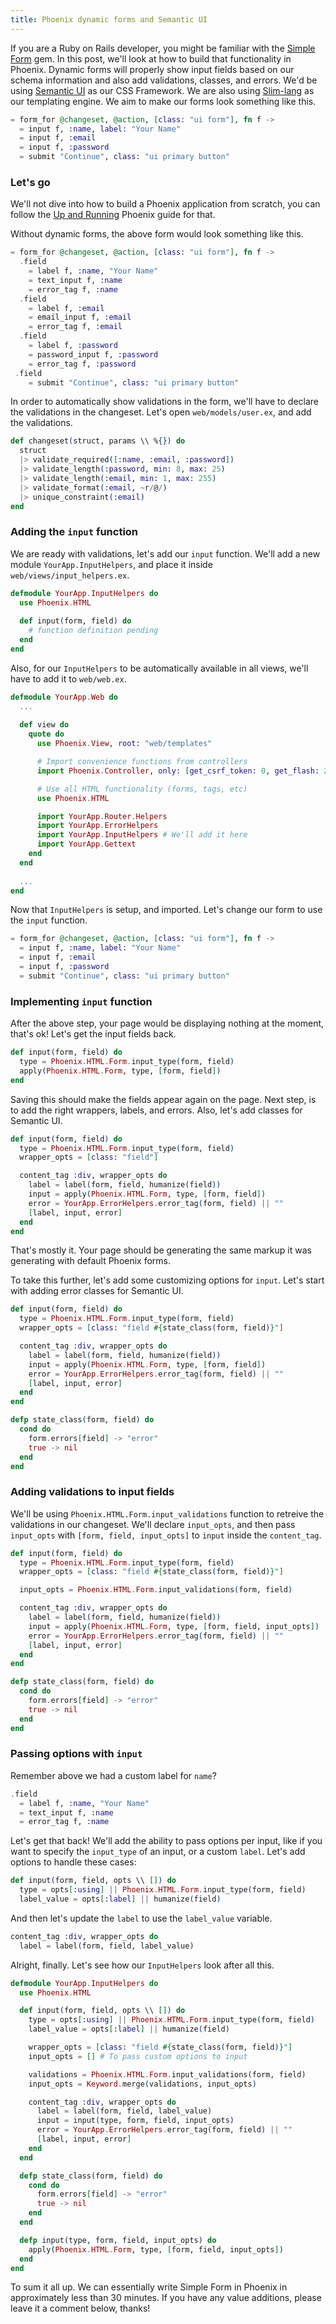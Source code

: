 ```yaml
---
title: Phoenix dynamic forms and Semantic UI
---
```


If you are a Ruby on Rails developer, you might be familiar with the [Simple Form](https://github.com/plataformatec/simple_form) gem. In this post, we'll look at how to build that functionality in Phoenix. Dynamic forms will properly show input fields based on our schema information and also add validations, classes, and errors. We'd be using [Semantic UI](https://github.com/plataformatec/simple_form) as our CSS Framework. We are also using [Slim-lang](https://github.com/slime-lang/phoenix_slime) as our templating engine. We aim to make our forms look something like this.

```elixir
= form_for @changeset, @action, [class: "ui form"], fn f ->
  = input f, :name, label: "Your Name"
  = input f, :email
  = input f, :password
  = submit "Continue", class: "ui primary button"
```

### Let's go

We'll not dive into how to build a Phoenix application from scratch, you can follow the [Up and Running](http://www.phoenixframework.org/docs/up-and-running) Phoenix guide for that.

Without dynamic forms, the above form would look something like this.

```elixir
= form_for @changeset, @action, [class: "ui form"], fn f ->
  .field
    = label f, :name, "Your Name"
    = text_input f, :name
    = error_tag f, :name
  .field
    = label f, :email
    = email_input f, :email
    = error_tag f, :email
  .field
    = label f, :password
    = password_input f, :password
    = error_tag f, :password
 .field
    = submit "Continue", class: "ui primary button"
```

In order to automatically show validations in the form, we'll have to declare the validations in the changeset. Let's open `web/models/user.ex`, and add the validations.

```elixir
def changeset(struct, params \\ %{}) do
  struct
  |> validate_required([:name, :email, :password])
  |> validate_length(:password, min: 8, max: 25)
  |> validate_length(:email, min: 1, max: 255)
  |> validate_format(:email, ~r/@/)
  |> unique_constraint(:email)
end
```

### Adding the `input` function

We are ready with validations, let's add our `input` function. We'll add a new module `YourApp.InputHelpers`, and place it inside `web/views/input_helpers.ex`.

```elixir
defmodule YourApp.InputHelpers do
  use Phoenix.HTML
  
  def input(form, field) do
    # function definition pending
  end
end
```

Also, for our `InputHelpers` to be automatically available in all views, we'll have to add it to `web/web.ex`.

```elixir
defmodule YourApp.Web do
  ...
  
  def view do
    quote do
      use Phoenix.View, root: "web/templates"

      # Import convenience functions from controllers
      import Phoenix.Controller, only: [get_csrf_token: 0, get_flash: 2, view_module: 1]

      # Use all HTML functionality (forms, tags, etc)
      use Phoenix.HTML

      import YourApp.Router.Helpers
      import YourApp.ErrorHelpers
      import YourApp.InputHelpers # We'll add it here
      import YourApp.Gettext
    end
  end
  
  ...
end
```

Now that `InputHelpers` is setup, and imported. Let's change our form to use the `input` function.

```elixir
= form_for @changeset, @action, [class: "ui form"], fn f ->
  = input f, :name, label: "Your Name"
  = input f, :email
  = input f, :password
  = submit "Continue", class: "ui primary button"
```

### Implementing `input` function

After the above step, your page would be displaying nothing at the moment, that's ok! Let's get the input fields back.

```elixir
def input(form, field) do
  type = Phoenix.HTML.Form.input_type(form, field)
  apply(Phoenix.HTML.Form, type, [form, field])
end
```
Saving this should make the fields appear again on the page. Next step, is to add the right wrappers, labels, and errors. Also, let's add classes for Semantic UI.

```elixir
def input(form, field) do
  type = Phoenix.HTML.Form.input_type(form, field)
  wrapper_opts = [class: "field"]

  content_tag :div, wrapper_opts do
    label = label(form, field, humanize(field))
    input = apply(Phoenix.HTML.Form, type, [form, field])
    error = YourApp.ErrorHelpers.error_tag(form, field) || ""
    [label, input, error]
  end
end
```

That's mostly it. Your page should be generating the same markup it was generating with default Phoenix forms.

To take this further, let's add some customizing options for `input`. Let's start with adding error classes for Semantic UI.

```elixir
def input(form, field) do
  type = Phoenix.HTML.Form.input_type(form, field)
  wrapper_opts = [class: "field #{state_class(form, field)}"]

  content_tag :div, wrapper_opts do
    label = label(form, field, humanize(field))
    input = apply(Phoenix.HTML.Form, type, [form, field])
    error = YourApp.ErrorHelpers.error_tag(form, field) || ""
    [label, input, error]
  end
end

defp state_class(form, field) do
  cond do
    form.errors[field] -> "error"
    true -> nil
  end
end
```

### Adding validations to input fields

We'll be using `Phoenix.HTML.Form.input_validations` function to retreive the validations in our changeset. We'll declare `input_opts`, and then pass `input_opts` with `[form, field, input_opts]` to `input` inside the `content_tag`.

```elixir
def input(form, field) do
  type = Phoenix.HTML.Form.input_type(form, field)
  wrapper_opts = [class: "field #{state_class(form, field)}"]

  input_opts = Phoenix.HTML.Form.input_validations(form, field)

  content_tag :div, wrapper_opts do
    label = label(form, field, humanize(field))
    input = apply(Phoenix.HTML.Form, type, [form, field, input_opts])
    error = YourApp.ErrorHelpers.error_tag(form, field) || ""
    [label, input, error]
  end
end

defp state_class(form, field) do
  cond do
    form.errors[field] -> "error"
    true -> nil
  end
end
```

### Passing options with `input`

Remember above we had a custom label for `name`?

```elixir
.field
  = label f, :name, "Your Name"
  = text_input f, :name
  = error_tag f, :name
```

Let's get that back! We'll add the ability to pass options per input, like if you want to specify the `input_type` of an input, or a custom `label`. Let's add options to handle these cases:

```elixir
def input(form, field, opts \\ []) do
  type = opts[:using] || Phoenix.HTML.Form.input_type(form, field)
  label_value = opts[:label] || humanize(field)
```

And then let's update the `label` to use the `label_value` variable.

```elixir
content_tag :div, wrapper_opts do
  label = label(form, field, label_value)
```

Alright, finally. Let's see how our `InputHelpers` look after all this.

```elixir
defmodule YourApp.InputHelpers do
  use Phoenix.HTML

  def input(form, field, opts \\ []) do
    type = opts[:using] || Phoenix.HTML.Form.input_type(form, field)
    label_value = opts[:label] || humanize(field)

    wrapper_opts = [class: "field #{state_class(form, field)}"]
    input_opts = [] # To pass custom options to input

    validations = Phoenix.HTML.Form.input_validations(form, field)
    input_opts = Keyword.merge(validations, input_opts)

    content_tag :div, wrapper_opts do
      label = label(form, field, label_value)
      input = input(type, form, field, input_opts)
      error = YourApp.ErrorHelpers.error_tag(form, field) || ""
      [label, input, error]
    end
  end

  defp state_class(form, field) do
    cond do
      form.errors[field] -> "error"
      true -> nil
    end
  end

  defp input(type, form, field, input_opts) do
    apply(Phoenix.HTML.Form, type, [form, field, input_opts])
  end
end
```

To sum it all up. We can essentially write Simple Form in Phoenix in approximately less than 30 minutes. If you have any value additions, please leave it a comment below, thanks!
